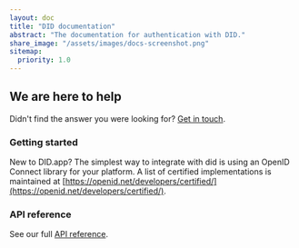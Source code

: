 ```yaml
---
layout: doc
title: "DID documentation"
abstract: "The documentation for authentication with DID."
share_image: "/assets/images/docs-screenshot.png"
sitemap:
  priority: 1.0
---
```


## We are here to help

Didn't find the answer you were looking for? [Get in touch](mailto:team@did.app).

### Getting started

New to DID.app?
The simplest way to integrate with did is using an OpenID Connect library for your platform.
A list of certified implementations is maintained at [https://openid.net/developers/certified/](https://openid.net/developers/certified/).

### API reference

See our full [API reference](/docs/api).
